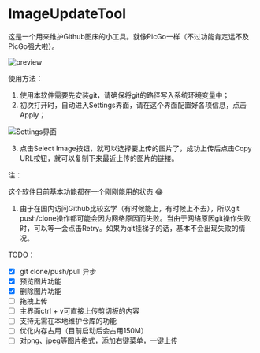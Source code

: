 # ImageUpdateTool

这是一个用来维护Github图床的小工具。就像PicGo一样（不过功能肯定远不及PicGo强大啦）。

![preview](https://cdn.jsdelivr.net/gh/FcAYH/Images/2023/02/06/8d07ea9290936d18f3e30704f9062bb0.png)

使用方法：

1. 使用本软件需要先安装git，请确保将git的路径写入系统环境变量中；
2. 初次打开时，自动进入Settings界面，请在这个界面配置好各项信息，点击Apply；

![Settings界面](https://cdn.jsdelivr.net/gh/FcAYH/Images/2023/02/13/0deb8559103b0e8b891fd85dd52d39fe.png)

3. 点击Select Image按钮，就可以选择要上传的图片了，成功上传后点击Copy URL按钮，就可以复制下来最近上传的图片的链接。

注：

这个软件目前基本功能都在一个刚刚能用的状态 :joy:

1. 由于在国内访问Github比较玄学（有时候能上，有时候上不去），所以git push/clone操作都可能会因为网络原因而失败。当由于网络原因git操作失败时，可以等一会点击Retry。如果为git挂梯子的话，基本不会出现失败的情况。

TODO：

- [x] git clone/push/pull 异步  
- [x] 预览图片功能
- [x] 删除图片功能
- [ ] 拖拽上传
- [ ] 主界面ctrl + v可直接上传剪切板的内容
- [ ] 支持无需在本地维护仓库的功能
- [ ] 优化内存占用（目前启动后会占用150M）
- [ ] 对png、jpeg等图片格式，添加右键菜单，一键上传
